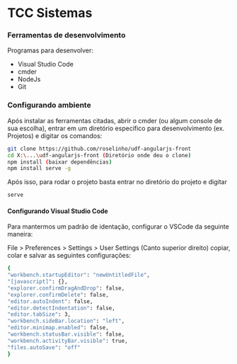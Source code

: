 # TCC Sistemas

### Ferramentas de desenvolvimento

Programas para desenvolver:
* Visual Studio Code
* cmder
* NodeJs
* Git


### Configurando ambiente

Após instalar as ferramentas citadas, abrir o cmder (ou algum console de sua escolha), entrar em um diretório específico para desenvolvimento (ex. Projetos) e digitar os comandos:

```sh
git clone https://github.com/roselinho/udf-angularjs-front
cd X:\...\udf-angularjs-front (Diretório onde deu o clone)
npm install (baixar dependências)
npm install serve -g
```

Após isso, para rodar o projeto basta entrar no diretório do projeto e digitar

```sh
serve
```

#### Configurando Visual Studio Code

Para mantermos um padrão de identação, configurar o VSCode da seguinte maneira:

File > Preferences > Settings > User Settings (Canto superior direito) copiar, colar e salvar as seguintes configurações: 

```sh
{   
"workbench.startupEditor": "newUntitledFile",
"[javascript]": {},
"explorer.confirmDragAndDrop": false,
"explorer.confirmDelete": false,
"editor.autoIndent": false,
"editor.detectIndentation": false,
"editor.tabSize": 3,
"workbench.sideBar.location": "left",
"editor.minimap.enabled": false,
"workbench.statusBar.visible": false,
"workbench.activityBar.visible": true,
"files.autoSave": "off"
}
```
